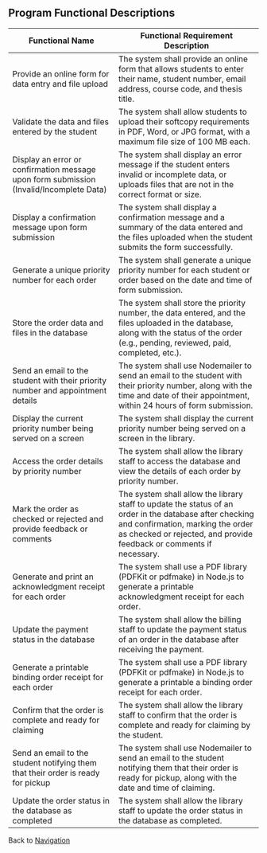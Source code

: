 ## Program Functional Descriptions

| **Functional Name**                                       | **Functional Requirement Description**                                                             |
|--------------------------------------------------------|------------------------------------------------------------------------------------------------|
| Provide an online form for data entry and file upload  | The system shall provide an online form that allows students to enter their name, student number, email address, course code, and thesis title.     |
| Validate the data and files entered by the student     | The system shall allow students to upload their softcopy requirements in PDF, Word, or JPG format, with a maximum file size of 100 MB each.          |
| Display an error or confirmation message upon form submission (Invalid/Incomplete Data) | The system shall display an error message if the student enters invalid or incomplete data, or uploads files that are not in the correct format or size. |
| Display a confirmation message upon form submission    | The system shall display a confirmation message and a summary of the data entered and the files uploaded when the student submits the form successfully. |
| Generate a unique priority number for each order        | The system shall generate a unique priority number for each student or order based on the date and time of form submission.                           |
| Store the order data and files in the database          | The system shall store the priority number, the data entered, and the files uploaded in the database, along with the status of the order (e.g., pending, reviewed, paid, completed, etc.). |
| Send an email to the student with their priority number and appointment details | The system shall use Nodemailer to send an email to the student with their priority number, along with the time and date of their appointment, within 24 hours of form submission. |
| Display the current priority number being served on a screen | The system shall display the current priority number being served on a screen in the library.                                                            |
| Access the order details by priority number             | The system shall allow the library staff to access the database and view the details of each order by priority number.                                    |
| Mark the order as checked or rejected and provide feedback or comments | The system shall allow the library staff to update the status of an order in the database after checking and confirmation, marking the order as checked or rejected, and provide feedback or comments if necessary. |
| Generate and print an acknowledgment receipt for each order | The system shall use a PDF library (PDFKit or pdfmake) in Node.js to generate a printable acknowledgment receipt for each order. |
| Update the payment status in the database               | The system shall allow the billing staff to update the payment status of an order in the database after receiving the payment.                             |
| Generate a printable binding order receipt for each order | The system shall use a PDF library (PDFKit or pdfmake) in Node.js to generate a printable a binding order receipt for each order.                          |
| Confirm that the order is complete and ready for claiming | The system shall allow the library staff to confirm that the order is complete and ready for claiming by the student.                                       |
| Send an email to the student notifying them that their order is ready for pickup | The system shall use Nodemailer to send an email to the student notifying them that their order is ready for pickup, along with the date and time of claiming. |
| Update the order status in the database as completed    | The system shall allow the library staff to update the order status in the database as completed.                                                          |

Back to [Navigation](https://github.com/janetub/VSU-Library-Queueing-System/blob/main/VsicanScript.md)

